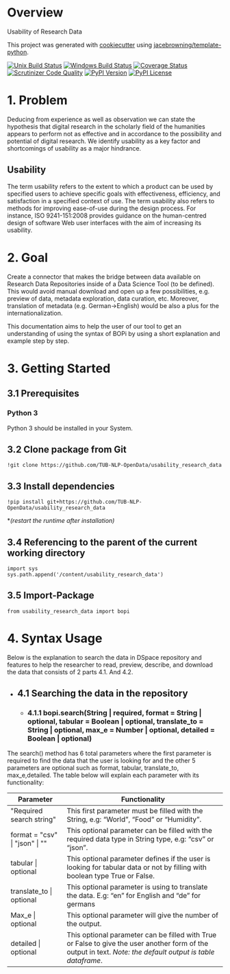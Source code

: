 # Overview

Usability of Research Data

This project was generated with [cookiecutter](https://github.com/audreyr/cookiecutter) using [jacebrowning/template-python](https://github.com/jacebrowning/template-python).

[![Unix Build Status](https://img.shields.io/travis/TUB-NLP-OpenData/usability_research_data/master.svg?label=unix)](https://travis-ci.org/TUB-NLP-OpenData/usability_research_data)
[![Windows Build Status](https://img.shields.io/appveyor/ci/TUB-NLP-OpenData/usability_research_data/master.svg?label=windows)](https://ci.appveyor.com/project/TUB-NLP-OpenData/usability_research_data)
[![Coverage Status](https://img.shields.io/coveralls/TUB-NLP-OpenData/usability_research_data/master.svg)](https://coveralls.io/r/TUB-NLP-OpenData/usability_research_data)
[![Scrutinizer Code Quality](https://img.shields.io/scrutinizer/g/TUB-NLP-OpenData/usability_research_data.svg)](https://scrutinizer-ci.com/g/TUB-NLP-OpenData/usability_research_data/?branch=master)
[![PyPI Version](https://img.shields.io/pypi/v/redu.svg)](https://pypi.org/project/redu)
[![PyPI License](https://img.shields.io/pypi/l/redu.svg)](https://pypi.org/project/redu)

# 1. Problem
Deducing from experience as well as observation we can state the hypothesis that digital research in the scholarly field of the humanities appears to perform not as effective and in accordance to the possibility and potential of digital research. We identify usability as a key factor and shortcomings of usability as a major hindrance. 

## Usability
The term usability refers to the extent to which a product can be used by specified users to achieve specific goals with effectiveness, efficiency, and satisfaction in a specified context of use. The term usability also refers to methods for improving ease-of-use during the design process. For instance, ISO 9241-151:2008 provides guidance on the human-centred design of software Web user interfaces with the aim of increasing its usability.

# 2. Goal
Create a connector that makes the bridge between data available on Research Data Repositories inside of a Data Science Tool (to be defined). This would avoid manual download and open up a few possibilities, e.g. preview of data, metadata exploration, data curation, etc. Moreover, translation of metadata (e.g. German->English) would be also a plus for the internationalization.

This documentation aims to help the user of our tool to get an understanding
of using the syntax of BOPi by using a short explanation and example step by
step.



# 3. Getting Started

## 3.1 Prerequisites

  ### Python 3
  Python 3 should be installed in your System.

## 3.2 Clone package from Git
    !git clone https://github.com/TUB-NLP-OpenData/usability_research_data
    
## 3.3 Install dependencies
    !pip install git+https://github.com/TUB-NLP-OpenData/usability_research_data 
**(restart the runtime after installation)*

## 3.4 Referencing to the parent of the current working directory
    import sys
    sys.path.append('/content/usability_research_data')

## 3.5 Import-Package
    from usability_research_data import bopi




# 4. Syntax Usage

Below is the explanation to search the data in DSpace repository and features to help
the researcher to read, preview, describe, and download the data that consists of 2
parts 4.1. And 4.2.
  
 
  * ##  4.1 Searching the data in the repository
    * ### 4.1.1 bopi.search(String | required, format = String | optional, tabular = Boolean | optional, translate_to = String | optional, max_e = Number |      optional,             detailed = Boolean | optional)
    
The search() method has 6 total parameters where the first parameter is required to find the data that the user is looking for and the other 5 parameters are optional such as format, tabular, translate_to, max_e,detailed. The table below will explain each parameter with its functionality:
  
Parameter | Functionality
------------ | -------------
"Required search string" | This first parameter must be filled with the String, e.g: “World”, “Food” or “Humidity”.
format =  "csv" &#124; "json" &#124; ""  | This optional parameter can be filled with the required data type in String type, e.g: “csv” or “json”.
tabular &#124; optional  | This optional parameter defines if the user is looking for tabular data or not by filling with boolean type True or False.
translate_to &#124; optional | This optional parameter is using to translate the data. E.g: “en” for English and “de” for germans
Max_e &#124; optional  | This optional parameter will give the number of the output.
detailed &#124; optional  |This optional parameter can be filled with True or False to give the user another form of the output in text. _Note: the default output is table dataframe_.



